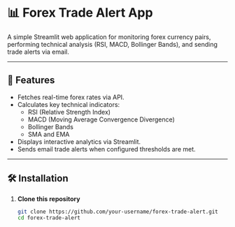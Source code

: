 # 📊 Forex Trade Alert App

A simple Streamlit web application for monitoring forex currency pairs, performing technical analysis (RSI, MACD, Bollinger Bands), and sending trade alerts via email.

---

## 🚀 Features

- Fetches real-time forex rates via API.
- Calculates key technical indicators:
  - RSI (Relative Strength Index)
  - MACD (Moving Average Convergence Divergence)
  - Bollinger Bands
  - SMA and EMA
- Displays interactive analytics via Streamlit.
- Sends email trade alerts when configured thresholds are met.

---

## 🛠️ Installation

1. **Clone this repository**
   ```bash
   git clone https://github.com/your-username/forex-trade-alert.git
   cd forex-trade-alert
